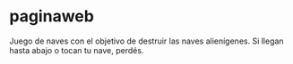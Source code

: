 # paginaweb

Juego de naves con el objetivo de destruir las naves alienígenes. Si llegan hasta abajo o tocan tu nave, perdés.
